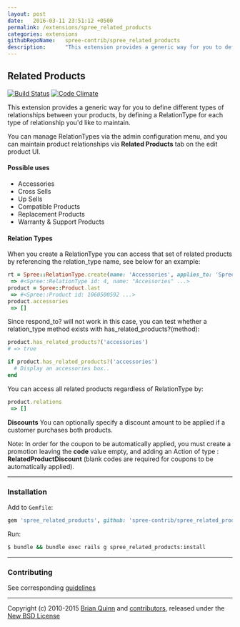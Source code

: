 ```yaml
---
layout: post
date:   2016-03-11 23:51:12 +0500
permalink: /extensions/spree_related_products
categories: extensions
githubRepoName:   spree-contrib/spree_related_products
description:      "This extension provides a generic way for you to define different types of relationships between your products, by defining a RelationType for each type of relationship you'd like to maintain."
---
```

## Related Products

[![Build Status](https://travis-ci.org/spree-contrib/spree_related_products.svg?branch=master)](https://travis-ci.org/spree-contrib/spree_related_products)
[![Code Climate](https://codeclimate.com/github/spree-contrib/spree_related_products/badges/gpa.svg)](https://codeclimate.com/github/spree-contrib/spree_related_products)

This extension provides a generic way for you to define different types of relationships between your products, by defining a RelationType for each type of relationship you'd like to maintain.

You can manage RelationTypes via the admin configuration menu, and you can maintain product relationships via __Related Products__ tab on the edit product UI.

#### Possible uses

* Accessories
* Cross Sells
* Up Sells
* Compatible Products
* Replacement Products
* Warranty & Support Products

#### Relation Types

When you create a RelationType you can access that set of related products by referencing the relation_type name, see below for an example:
```ruby
rt = Spree::RelationType.create(name: 'Accessories', applies_to: 'Spree::Product')
 => #<Spree::RelationType id: 4, name: "Accessories" ...>
product = Spree::Product.last
 => #<Spree::Product id: 1060500592 ...>
product.accessories
 => []
```

Since respond_to? will not work in this case, you can test whether a relation_type method exists with has_related_products?(method):

```ruby
product.has_related_products?('accessories')
# => true

if product.has_related_products?('accessories')
  # Display an accessories box..
end
```

You can access all related products regardless of RelationType by:
```ruby
product.relations
 => []
```

**Discounts**
You can optionally specify a discount amount to be applied if a customer purchases both products.

Note: In order for the coupon to be automatically applied, you must create a promotion leaving the __code__ value empty, and adding an Action of type : __RelatedProductDiscount__  (blank codes are required for coupons to be automatically applied).

---

### Installation

Add to `Gemfile`:
```ruby
gem 'spree_related_products', github: 'spree-contrib/spree_related_products', branch: 'master'
```

Run:
```sh
$ bundle && bundle exec rails g spree_related_products:install
```
---

### Contributing

See corresponding [guidelines][4]

---

Copyright (c) 2010-2015 [Brian Quinn][5] and [contributors][6], released under the [New BSD License][3]

[1]: http://www.fsf.org/licensing/essays/free-sw.html
[2]: https://github.com/spree-contrib/spree_related_products/issues
[3]: https://github.com/spree-contrib/spree_related_products/blob/master/LICENSE.md
[4]: https://github.com/spree-contrib/spree_related_products/blob/master/CONTRIBUTING.md
[5]: https://github.com/BDQ
[6]: https://github.com/spree-contrib/spree_related_products/graphs/contributors
